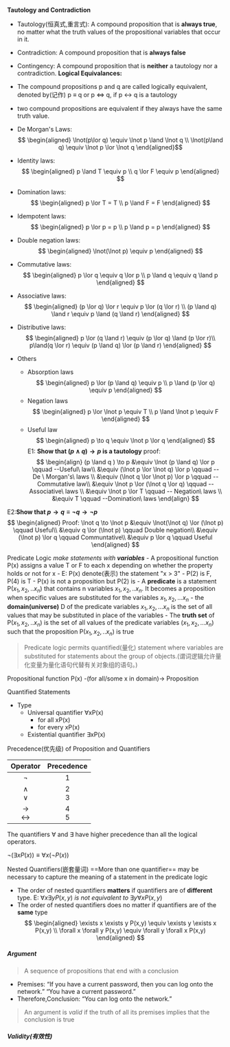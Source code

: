 
__Tautology and Contradiction__
- Tautology(恒真式,重言式): A compound proposition that is __always true__, no matter what the truth values of the propositional variables that occur in it.
- Contradiction: A compound proposition that is __always false__
- Contingency: A compound proposition that is __neither__ a tautology nor a contradiction.
__Logical Equivalances:__
- The compound propositions p and q are called logically equivalent, denoted by(记作) p $\equiv$ q or p $\Leftrightarrow$ q, if p $\leftrightarrow$ q is a tautology
- two compound propositions are equivalent if they always have the same truth value.

- De Morgan's Laws:	
$$
\begin{aligned}
\lnot(p\lor q) \equiv \lnot p \land \lnot q \\
\lnot(p\land q) \equiv \lnot p \lor \lnot q
\end{aligned}$$
- Identity laws:
$$
\begin{aligned}
p \land T \equiv p \\
q \lor F \equiv p
\end{aligned} $$
- Domination laws:
$$
\begin{aligned}
p \lor T = T \\
p \land F = F
\end{aligned}
$$
- Idempotent laws:
$$
\begin{aligned}
p \lor p = p \\
p \land p = p
\end{aligned}
$$
- Double negation laws:
$$
\begin{aligned}
\lnot(\lnot p) \equiv p
\end{aligned}
$$
- Commutative laws:
$$
\begin{aligned}
p \lor q \equiv q \lor p \\
p \land q \equiv q \land p
\end{aligned}
$$
- Associative laws:
$$
\begin{aligned}
(p \lor q) \lor r \equiv p \lor (q \lor r) \\
(p \land q) \land r \equiv p \land (q \land r) 
\end{aligned}
$$
- Distributive laws:
$$
\begin{aligned}
p \lor (q \land r) \equiv (p \lor q) \land (p \lor r)\\
p\land(q \lor r) \equiv (p \land q) \lor (p \land r)
\end{aligned}
$$
- Others
	- Absorption laws
$$
\begin{aligned}
p \lor (p \land q) \equiv p \\
p \land (p \lor q) \equiv p
\end{aligned}
$$
	- Negation laws
$$
\begin{aligned}
p \lor \lnot p \equiv T \\
p \land \lnot p \equiv F
\end{aligned}
$$
	- Useful law
$$
\begin{aligned}
p \to q \equiv \lnot p \lor q
\end{aligned}
$$
E1: __Show that $(p \land q) \to  p$ is a tautology__
proof:
$$
\begin{align}
(p \land q ) \to p &\equiv \lnot (p \land q) \lor p \qquad --Useful\ law\\
&\equiv (\lnot p \lor \lnot q) \lor p \qquad -- De \ Morgan's\ laws \\
&\equiv (\lnot q \lor \lnot p) \lor p \qquad --Commutative law\\
&\equiv \lnot p \lor (\lnot q \lor q) \qquad -- Associative\ laws \\
&\equiv \lnot p \lor T \qquad -- Negation\ laws \\
&\equiv T \qquad --Domination\ laws 
\end{align}
$$

E2:__Show that $p \to q \equiv \lnot q \to \lnot p$__
$$
\begin{aligned}
Proof: \lnot q \to \lnot p &\equiv \lnot(\lnot q) \lor (\lnot p) \qquad Useful\\
&\equiv q \lor (\lnot p) \qquad Double negation\\
&\equiv (\lnot p) \lor q \qquad Communtative\\
&\equiv p \lor q \qquad Useful
\end{aligned}
$$

Predicate Logic
	_make statements with **variables**_
	- A propositional function P(x) assigns a value T or F to each x depending on whether the property holds or not for x
		- E: P(x) denote(表示) the statement "x > 3"
		- P(2) is F, P(4) is T
		- P(x) is not a proposition but P(2) is
	- A __predicate__ is a statement P($x_1,x_2,..x_n$) that contains n variables $x_1,x_2,..x_n$. It becomes a proposition when specific values are substituted for the variables $x_1, x_2, ... x_n$
	- the __domain(universe)__ D of the predicate variables $x_1, x_2, ... x_n$ is the set of all values that may be substituted in place of the variables
	- The __truth set__ of P($x_1,x_2,..x_n$) is the set of all values of the predicate variables ($x_1,x_2,...x_n$) such that the proposition P($x_1,x_2,..x_n$) is true

> Predicate logic permits quantified(量化) statement where variables are substituted for statements about the group of objects.(谓词逻辑允许量化变量为量化语句代替有关对象组的语句。)

Propositional function P(x) -(for all/some x in domain)-> Proposition

Quantified Statements
- Type
	- Universal quantifier $\forall$xP(x)
		- for all xP(x)
		- for every xP(x)
	- Existential quantifier $\exists$xP(x)

Precedence(优先级) of Proposition and Quantifiers

|          Operator          | Precedence |
| :------------------------: | :--------: |
|          $\lnot$           |     1      |
|     $\land$<br>$\lor$      |   2<br>3   |
| $\to$<br>$\leftrightarrow$ |   4<br>5   |
The quantifiers $\forall$ and $\exists$ have higher precedence than all the logical
operators.

$\lnot (\exists xP(x) ) \equiv \forall x (\lnot P(x))$

Nested Quantifiers(嵌套量词)
	==More than one quantifier== may be necessary to capture the meaning of a statement in the predicate logic
 - The order of nested quantifiers __matters__ if quantifiers are of __different__ type.
	E: $\forall x \exists y P(x,y) \ is\ not\ equivalent\ to \ \exists y \forall x P(x,y)$
- The order of nested quantifiers does no matter if quantifiers are of the __same__ type	
$$
\begin{aligned}
\exists x \exists y P(x,y) \equiv \exists y \exists x P(x,y) \\
\forall x \forall y P(x,y) \equiv \forall y \forall x P(x,y)
\end{aligned}
$$

##### Argument
> A sequence of propositions that end with a conclusion
	
- Premises:
	“If you have a current password, then you can log onto the network.”
	“You have a current password.”
- Therefore,Conclusion:
	“You can log onto the network.”
>An argument is _valid_ if the truth of all its premises implies that the conclusion is true

##### Validity(有效性)
